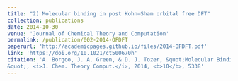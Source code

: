 ```yaml
---
title: "2) Molecular binding in post Kohn–Sham orbital free DFT"
collection: publications
date: 2014-10-30
venue: 'Journal of Chemical Theory and Computation'
permalink: /publication/002-2014-OFDFT
paperurl: 'http://academicpages.github.io/files/2014-OFDFT.pdf'
link: 'https://doi.org/10.1021/ct500670h'
citation: 'A. Borgoo, J. A. Green, & D. J. Tozer, &quot;Molecular Binding in Post-Kohn–Sham Orbital-Free DFT
&quot;, <i>J. Chem. Theory Comput.</i>, 2014, <b>10</b>, 5338'
---
```

